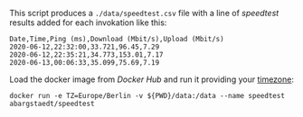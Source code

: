 This script produces a `./data/speedtest.csv` file with a line of *speedtest* results added for each invokation like this:

```
Date,Time,Ping (ms),Download (Mbit/s),Upload (Mbit/s)
2020-06-12,22:32:00,33.721,96.45,7.29
2020-06-12,22:35:21,34.773,153.01,7.17
2020-06-13,00:06:33,35.099,75.69,7.19
```

Load the docker image from *Docker Hub* and run it providing your [timezone](https://en.wikipedia.org/wiki/List_of_tz_database_time_zones):

```
docker run -e TZ=Europe/Berlin -v ${PWD}/data:/data --name speedtest abargstaedt/speedtest
```
